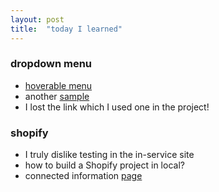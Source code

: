```yaml
---
layout: post
title:  "today I learned"
---
```

### dropdown menu
- [hoverable menu](https://www.w3schools.com/css/tryit.asp?filename=trycss_dropdown_text)
- another [sample](https://johnmorrisonline.com/pure-html-and-css-dropdown-menu/)
- I lost the link which I used one in the project!

### shopify
- I truly dislike testing in the in-service site
- how to build a Shopify project in local?
- connected information [page](https://www.shopify.com/partners/blog/95401862-3-simple-steps-for-setting-up-a-local-shopify-theme-development-environment)